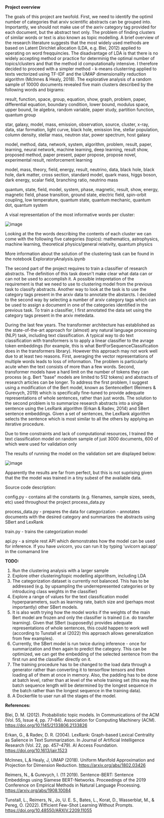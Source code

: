 **Project overview**

The goals of this project are twofold. First, we need to identify the optimil number of categories that arxiv scientific abstracts can be grouped into. Importantly, we should not make use of the axriv category tag provided for each document, but the abstract text only. The problem of finding clusters of similar words or text is also known as topic modelling. A brief overview of the research literature suggests that the most widely used methods are based on Latent Dirichlet allocation (LDA, e.g. Blei, 2012) applied to operating on word freqquincies. The disadvantage of LDA is that there is no widely accepting method or practice for determinig the optimal number of topics/clusters and that the method id computationally intensive. I therefore decided to proceed with a simpler method - k-means clusterring applied to texts vectorized using TF-IDF and the UMAP dimensionality reduction algorithm (McInnes & Healy, 2018). The explorative analysis of a random sample of 10000 documents revealed five main clusters described by the following words and bigrams:

result, function, space, group, equation, show, graph, problem, paper, differential equation, boundary condition, lower bound, modulus space, upper bound, lie algebra, random variable, paper study, partition function, quantum group

star, galaxy, model, mass, emission, observation, source, cluster, x-ray, data, star formation, light curve, black hole, emission line, stellar population, column density, stellar mass, neutron star, power spectrum, host galaxy

model, method, data, network, system, algorithm, problem, result, paper, learning, neural network, machine learning, deep learning, result show, proposed method, paper present, paper propose, propose novel, experimental result, reinforcement learning

model, mass, theory, field, energy, result, neutrino, data, black hole, black hole, dark matter, cross section, standard model, quark mass, higgs boson, dark energy, scalar field, branching ratio, neutrino mass

quantum, state, field, model, system, phase, magnetic, result, show, energy, magnetic field, phase transition, ground state, electric field, spin-orbit coupling, low temperature, quantum state, quantum mechanic, quantum dot, quantum system

A visal representation of the most informative words per cluster:

![image](https://github.com/vankov/iris.ai.project/assets/6031570/a22ee826-d85d-4adc-96cf-8c1d4b72bc3b)

Looking at the the words describing the contents of each cluster we can come with the following five categories (topics): mathematics, astrophysics, machine learning, theoretical physics/general relativity, quantum physics

More information about the solution of the clustering task can be found in the notebook ExploratoryAnalysis.ipynb

The second part of the project requires to train a classifier of research abstracts. The definition of this task doesn't make clear what data can or can not be used to accomplish it. A possible intepretation of the requirement is that we need to use to clustering model from the previous task to classify abstracts. Another way to look at the task is to use the category tags present in the arxiv data to annotate the abstarcts. I decided to the second way by selecting a number of arxiv category tags which can be used to assign a document in one of the categories identified in the previous task. To train a classifier, I first annotated the data set using the category tags present in the arxiv metedata.

During the last few years. The transformer architecture has established as the state-of-the-art approach for (almost) any natural language processing (NLP) task, including text classification. A typical way to do text classification with transformers is to apply a linear classifier to the avrage token embeddings (for example, this is what BertForSequenceClassification does in the transformers library). However this approach may not work well due to at least two reasons. First, averaging the vector representations of multiple words leads to loss of information. The problem is particularly acute when the text consists of more than a few words. Second, transformer models have a hard limit on the number of tokens they can process (e.g. Bert "base" models are limited to 512 tokens) and abstracts of research articles can be longer. To address the first problem, I suggest using a modification of the Bert model, known as SentenceBert (Reimers & Gurevych, 2019) which is specifically fine-tuned to provide adequate representations of whole sentences, rather than just words. The solution to the second problem is to summarize research abstracts into a single sentence using the LexRank algorithm (Erkan & Radev, 2014) and SBert sentence embeddings. Given a set of sentences, the LexRank algorithm selects the sentence which is most similar to all the others by applying an iterative procedure.

Due to time constraints and lack of computational resources, I trained the text classification model on random sample of just 3000 documents, 600 of which were used for validation only

The results of running the model on the validation set are displayed below:

![image](https://github.com/vankov/iris.ai.project/assets/6031570/c21e7ec2-0f44-4736-810a-8f8191e2253b)

Apparently the results are far from perfect, but this is not suprising given that the the model was trained in a tiny subest of the available data. 

Source code description:

config.py - contains all the constants (e.g. filenames, sample sizes, seeds, etc) used throughout the project
process_data.py

process_data.py - prepares the data for categorization - annotates documents with the desired category and summarizes the abstracts using SBert and LexRank

train.py - trains the categorization model

api.py - a simple rest API which demonstrates how the model can be used for inference. If you have uvicorn, you can run it by typing 'uvicorn api:app' in the comamand line

**TODO:**
1. Run the clustering analysis with a larger sample
3. Explore other clustering/topic modelling algorithsm, including LDA
4. The categorization dataset is currently not balanced. This has to be addressed (e.g. by upsampling the underrepresented categories or by introducing class weights in the classifier)
5. Explore a range of values for the text classification model hyperparameters, such as learning rate, batch size and (perhaps most importantly) other SBert models.
6. It is also woth trying how the model works if the weights of the main Bert model are frozen and only the classifier is trained (i.e. do transfer learning). Given that SBert (supposedly) provides adequate representations of whole sentences, this could happen to work well (according to Tunstall et al (2022) this approach allows generalization from few examples).
7. Currently, the SBert model is run twice during inference - once for summarization and then again to predict the category. This can be optimized, we can get the embedding of the selected sentence from the first run and the classifier directly on it.
8. The training procedure has to be changed to the load data through a generator rather than converting it to tensorflow tensors and then loading all of them at once in memory. Also, the padding has to be done at batch level, rather than at level of the whole training set (this way the batch sequence length will be determined by the longest sequence in the batch rather than the longest sequence in the training data).
9. A Dockerfile to user run all the stages of the model.


**References:**

Blei, D. M. (2012). Probabilistic topic models. In Communications of the ACM (Vol. 55, Issue 4, pp. 77–84). Association for Computing Machinery (ACM). https://doi.org/10.1145/2133806.2133826

Erkan, G., & Radev, D. R. (2004). LexRank: Graph-based Lexical Centrality as Salience in Text Summarization. In Journal of Artificial Intelligence Research (Vol. 22, pp. 457–479). AI Access Foundation. https://doi.org/10.1613/jair.1523

McInnes, L,& Healy, J, UMAP (2018). Uniform Manifold Approximation and Projection for Dimension Reduction. https://arxiv.org/abs/1802.03426 

Reimers, N., & Gurevych, I. (11 2019). Sentence-BERT: Sentence Embeddings using Siamese BERT-Networks. Proceedings of the 2019 Conference on Empirical Methods in Natural Language Processing. https://arxiv.org/abs/1908.10084

Tunstall, L., Reimers, N., Jo, U. E. S., Bates, L., Korat, D., Wasserblat, M., & Pereg, O. (2022). Efficient Few-Shot Learning Without Prompts. https://doi.org/10.48550/ARXIV.2209.11055
